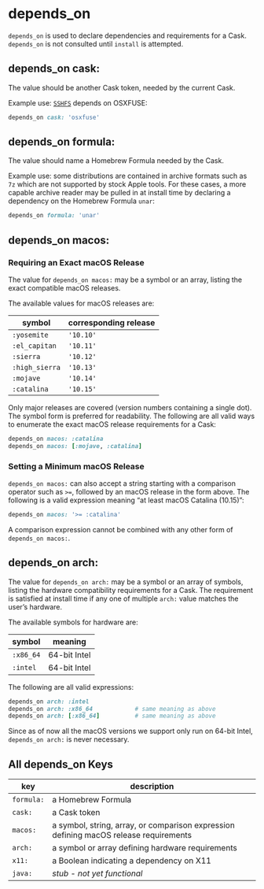# depends_on

`depends_on` is used to declare dependencies and requirements for a Cask.
`depends_on` is not consulted until `install` is attempted.

## depends_on cask:

The value should be another Cask token, needed by the current Cask.

Example use: [`SSHFS`](https://github.com/Homebrew/homebrew-cask/blob/312ae841f1f1b2ec07f4d88b7dfdd7fbdf8d4f94/Casks/sshfs.rb#L12) depends on OSXFUSE:

```ruby
depends_on cask: 'osxfuse'
```

## depends_on formula:

The value should name a Homebrew Formula needed by the Cask.

Example use: some distributions are contained in archive formats such as `7z` which are not supported by stock Apple tools. For these cases, a more capable archive reader may be pulled in at install time by declaring a dependency on the Homebrew Formula `unar`:

```ruby
depends_on formula: 'unar'
```

## depends_on macos:

### Requiring an Exact macOS Release

The value for `depends_on macos:` may be a symbol or an array, listing the exact compatible macOS releases.

The available values for macOS releases are:

| symbol             | corresponding release
| -------------------|----------------------
| `:yosemite`        | `'10.10'`
| `:el_capitan`      | `'10.11'`
| `:sierra`          | `'10.12'`
| `:high_sierra`     | `'10.13'`
| `:mojave`          | `'10.14'`
| `:catalina`        | `'10.15'`

Only major releases are covered (version numbers containing a single dot). The symbol form is preferred for readability. The following are all valid ways to enumerate the exact macOS release requirements for a Cask:

```ruby
depends_on macos: :catalina
depends_on macos: [:mojave, :catalina]
```

### Setting a Minimum macOS Release

`depends_on macos:` can also accept a string starting with a comparison operator such as `>=`, followed by an macOS release in the form above. The following is a valid expression meaning “at least macOS Catalina (10.15)”:

```ruby
depends_on macos: '>= :catalina'
```

A comparison expression cannot be combined with any other form of `depends_on macos:`.

## depends_on arch:

The value for `depends_on arch:` may be a symbol or an array of symbols, listing the hardware compatibility requirements for a Cask. The requirement is satisfied at install time if any one of multiple `arch:` value matches the user’s hardware.

The available symbols for hardware are:

| symbol     | meaning        |
| ---------- | -------------- |
| `:x86_64`  | 64-bit Intel   |
| `:intel`   | 64-bit Intel   |

The following are all valid expressions:

```ruby
depends_on arch: :intel
depends_on arch: :x86_64            # same meaning as above
depends_on arch: [:x86_64]          # same meaning as above
```

Since as of now all the macOS versions we support only run on 64-bit Intel, `depends_on arch:` is never necessary.

## All depends_on Keys

| key        | description |
| ---------- | ----------- |
| `formula:` | a Homebrew Formula
| `cask:`    | a Cask token
| `macos:`   | a symbol, string, array, or comparison expression defining macOS release requirements
| `arch:`    | a symbol or array defining hardware requirements
| `x11:`     | a Boolean indicating a dependency on X11
| `java:`    | *stub - not yet functional*
